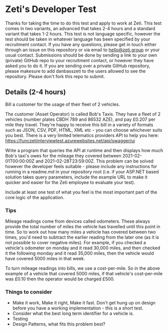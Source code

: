 # Zeti's Developer Test
 
Thanks for taking the time to do this test and apply to work at Zeti. This test comes in two variants, an advanced that takes 2-4 hours and a standard variant that takes 1-2 hours. This test is not language specific, however the test should be taken in whatever language has been specified by your recruitment contact. If you have any questions, please get in touch either through an issue on this repository or via email to hello@zeti.group or your usual contact. Submissions should be done by sending a link to your own (private) GitHub repo to your recruitment contact, or however they have asked you to do it. If you are sending over a private GitHub repository, please makesure to add danbasszeti to the users allowed to see the repository. Please don't fork this repo to submit.
## Details (2-4 hours)

Bill a customer for the usage of their fleet of 2 vehicles.

The customer (Asset Operator) is called Bob's Taxis. They have a fleet of 2 vehicles (number plates CBDH 789 and 86532 AZE), and pay £0.207 per mile they travel.  They're happy to receive this bill in a variety of formats such as JSON, CSV, PDF, HTML, XML etc - you can choose whichever suits you best. There is a very limited telematics providers API to help you here: https://funczetiinterviewtest.azurewebsites.net/api/swagger/ui

Write a program that queries the API at runtime and then displays how much Bob's taxi's owes for the mileage they covered between 2021-02-01T00:00:00Z and 2021-02-28T23:59:00Z. This problem can be solved however the developer feels suitable - please include any instructions for running in a readme.md in your repository root (i.e. if your ASP.NET based solution takes query parameters, include the example URL to make it quicker and easier for the Zeti employee to evaluate your test).

Include at least one test of what you feel is the most important part of the core logic of the application.

### Tips
Mileage readings come from devices called odometers. These always provide the total number of miles the vehicle has travelled until this point in time. So to work out how many miles a vehicle has covered between two times, you'd need to subtract the earlier reading from the later one (as it is not possible to cover negative miles). For example, if you checked a vehicle's odometer on monday and it read 30,000 miles, and then checked it the following monday and it read 35,000 miles, then the vehicle would have covered 5000 miles in that week. 

To turn mileage readings into bills, we use a cost-per-mile. So in the above example of a vehicle that covered 5000 miles, if that vehicle's cost-per-mile was £0.10 then the operator would be charged £500. 
### Things to consider

- Make it work, Make it right, Make it fast. Don't get hung up on design before you have a working implementation - this is a short test.
- Consider what the best long term identifier for a vehicle is.
- Testing
- Design Patterns, what fits this problem best?
